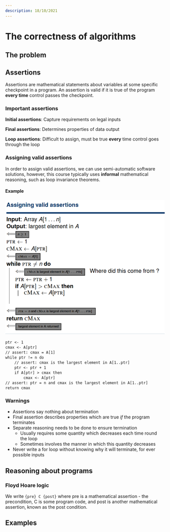 ```yaml
---
description: 18/10/2021
---
```


# The correctness of algorithms

## The problem

## Assertions

Assertions are mathematical statements about variables at some specific checkpoint in a program. An assertion is valid if it is true of the program **every time** control passes the checkpoint.&#x20;

### Important assertions

**Initial assertions**: Capture requirements on legal inputs

**Final assertions**: Determines properties of data output

**Loop assertions**: Difficult to assign, must be true **every** time control goes through the loop

### Assigning valid assertions

In order to assign valid assertions, we can use semi-automatic software solutions, however, this course typically uses **informal** mathematical reasoning, such as loop invariance theorems.&#x20;

#### Example

![An example algorithm with valid assertions](<../../../../.gitbook/assets/image (195).png>)

```
ptr <- 1
cmax <- A[ptr]
// assert: cmax = A[1]
while ptr != n do
    // assert: cmax is the largest element in A[1..ptr]
    ptr <- ptr + 1
    if A[ptr] > cmax then 
        cmax <- A[ptr]
// assert: ptr = n and cmax is the largest element in A[1..ptr]       
return cmax
```

### Warnings

* Assertions say nothing about termination
* Final assertion describes properties which are true _if_ the program terminates&#x20;
* Separate reasoning needs to be done to ensure termination
  * Usually requires some quantity which decreases each time round the loop
  * Sometimes involves the manner in which this quantity decreases&#x20;
* Never write a for loop without knowing why it will terminate, for ever possible inputs&#x20;



## Reasoning about programs

### Floyd Hoare logic

We write `{pre} C {post}` where pre is a mathematical assertion - the precondition, C is some program code, and post is another mathematical assertion, known as the post condition.&#x20;



## Examples
